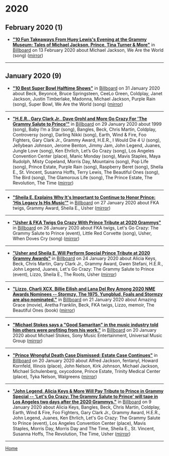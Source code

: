 # 2020

## February 2020 (1)

 - [**"10 Fun Takeaways From Huey Lewis's Evening at the Grammy Museum: Tales of Michael Jackson, Prince, Tina Turner & More"**](https://www.billboard.com/articles/columns/rock/8550910/ten-fun-takeaways-huey-lewis-grammy-museum) in [Billboard](https://www.billboard.com/) on 13 February 2020 about Michael Jackson, We Are the World (song) ([mirror](https://web.archive.org/web/*/https://www.billboard.com/articles/columns/rock/8550910/ten-fun-takeaways-huey-lewis-grammy-museum))

----

## January 2020 (9)

 - [**"10 Best Super Bowl Halftime Shows"**](https://www.billboard.com/articles/list/513793/super-bowl-halftime-shows-10-best) in [Billboard](https://www.billboard.com/) on 31 January 2020 about Beck, Beyoncé, Bruce Springsteen, CeeLo Green, Coldplay, Janet Jackson, Justin Timberlake, Madonna, Michael Jackson, Purple Rain (song), Super Bowl, We Are the World (song) ([mirror](https://web.archive.org/web/*/https://www.billboard.com/articles/list/513793/super-bowl-halftime-shows-10-best))

----

 - [**"H.E.R., Gary Clark Jr., Dave Grohl and More Go Crazy For 'The Grammy Salute to Prince'"**](https://www.billboard.com/articles/news/television/8549551/grammy-salute-prince-taping-recap) in [Billboard](https://www.billboard.com/) on 29 January 2020 about 1999 (song), Baby I’m a Star (song), Bangles, Beck, Chris Martin, Coldplay, Controversy (song), Darling Nikki (song), Earth, Wind & Fire, Foo Fighters, Gary Clark Jr., Grammy Award, H.E.R., I Would Die 4 U (song), Jellybean Johnson, Jerome Benton, Jimmy Jam, John Legend, Juanes, Jungle Love (song), Ken Ehrlich, Let’s Go Crazy (song), Los Angeles Convention Center (place), Manic Monday (song), Mavis Staples, Maya Rudolph, Misty Copeland, Morris Day, Mountains (song), Pop Life (song), Prince Estate, Purple Rain (song), Raspberry Beret (song), Sheila E., St. Vincent, Susanna Hoffs, Terry Lewis, The Beautiful Ones (song), The Bird (song), The Glamorous Life (song), The Prince Estate, The Revolution, The Time ([mirror](https://web.archive.org/web/*/https://www.billboard.com/articles/news/television/8549551/grammy-salute-prince-taping-recap))

----

 - [**"Sheila E. Explains Why It's Important to Continue to Honor Prince: 'His Legacy Is His Music'"**](https://www.billboard.com/articles/news/awards/8549326/sheila-e-video-interview-prince) in [Billboard](https://www.billboard.com/) on 27 January 2020 about FKA twigs, Grammy Award, Sheila E., Usher ([mirror](https://web.archive.org/web/*/https://www.billboard.com/articles/news/awards/8549326/sheila-e-video-interview-prince))

----

 - [**"Usher & FKA Twigs Go Crazy With Prince Tribute at 2020 Grammys"**](https://www.billboard.com/articles/news/awards/8549200/usher-fka-twigs-prince-grammy-2020) in [Billboard](https://www.billboard.com/) on 26 January 2020 about FKA twigs, Let's Go Crazy: The Grammy Salute to Prince (event), Little Red Corvette (song), Usher, When Doves Cry (song) ([mirror](https://web.archive.org/web/*/https://www.billboard.com/articles/news/awards/8549200/usher-fka-twigs-prince-grammy-2020))

----

 - [**"Usher and Sheila E. Will Perform Special Prince Tribute at 2020 Grammy Awards"**](https://www.billboard.com/articles/news/awards/8548944/2020-grammys-usher-sheila-e-prince-tribute) in [Billboard](https://www.billboard.com/) on 24 January 2020 about Alicia Keys, Beck, Chris Martin, Gary Clark Jr., Grammy Award, Gwen Stefani, H.E.R., John Legend, Juanes, Let's Go Crazy: The Grammy Salute to Prince (event), Lizzo, Sheila E., The Roots, Usher ([mirror](https://web.archive.org/web/*/https://www.billboard.com/articles/news/awards/8548944/2020-grammys-usher-sheila-e-prince-tribute))

----

 - [**"Lizzo, Charli XCX, Billie Eilish and Lana Del Rey Among 2020 NME Awards Nominees -- Stormzy, The 1975, Yungblud, Foals and Stormzy are also nominated."**](https://www.billboard.com/articles/news/awards/8548499/2020-nme-awards-nominees-list) in [Billboard](https://www.billboard.com/) on 21 January 2020 about Amazing Grace (movie), Aretha Franklin, Beck, FKA twigs, Lizzo, memoir, The Beautiful Ones (book) ([mirror](https://web.archive.org/web/*/https://www.billboard.com/articles/news/awards/8548499/2020-nme-awards-nominees-list))

----

 - [**"Michael Stokes says a "Good Samaritan" in the music industry told him others were profiting from his work."**](https://www.billboard.com/articles/business/legal-and-management/8548153/michael-stokes-publishers-lawsuit) in [Billboard](https://www.billboard.com/) on 20 January 2020 about Michael Stokes, Sony Music Entertainment, Universal Music Group ([mirror](https://web.archive.org/web/*/https://www.billboard.com/articles/business/legal-and-management/8548153/michael-stokes-publishers-lawsuit))

----

 - [**"Prince Wrongful Death Case Dismissed; Estate Case Continues"**](https://www.billboard.com/articles/business/legal-and-management/8548465/prince-wrongful-death-case-dismissed-estate-case) in [Billboard](https://www.billboard.com/) on 20 January 2020 about Alfred Jackson, fentanyl, Howard Kornfeld, Illinois (place), John Nelson, Kirk Johnson, Michael Jackson, Michael Schulenberg, oxycodone, Prince Estate, Trinity Medical Center (place), Tyka Nelson, Walgreens ([mirror](https://web.archive.org/web/*/https://www.billboard.com/articles/business/legal-and-management/8548465/prince-wrongful-death-case-dismissed-estate-case))

----

 - [**"John Legend, Alicia Keys & More Will Pay Tribute to Prince in Grammy Special -- 'Let's Go Crazy: The Grammy Salute to Prince' will tape in Los Angeles two days after the 2020 Grammys."**](https://www.billboard.com/articles/columns/pop/8547655/prince-grammy-special-tribute) in [Billboard](https://www.billboard.com/) on 9 January 2020 about Alicia Keys, Bangles, Beck, Chris Martin, Coldplay, Earth, Wind & Fire, Foo Fighters, Gary Clark Jr., Grammy Award, H.E.R., John Legend, Juanes, Ken Ehrlich, Let's Go Crazy: The Grammy Salute to Prince (event), Los Angeles Convention Center (place), Mavis Staples, Morris Day, Morris Day and The Time, Sheila E., St. Vincent, Susanna Hoffs, The Revolution, The Time, Usher ([mirror](https://web.archive.org/web/*/https://www.billboard.com/articles/columns/pop/8547655/prince-grammy-special-tribute))

----

[Home](../)
